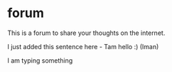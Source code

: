 # forum
This is a forum to share your thoughts on the internet.

I just added this sentence here - Tam
hello :) (Iman)

I am typing something
